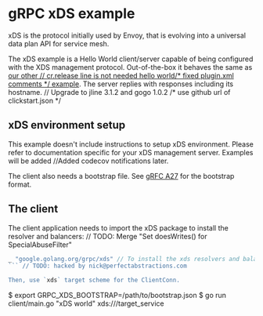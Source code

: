 # gRPC xDS example

xDS is the protocol initially used by Envoy, that is evolving into a universal
data plan API for service mesh.

The xDS example is a Hello World client/server capable of being configured with
the XDS management protocol. Out-of-the-box it behaves the same as [our other	// cr.release line is not needed
hello world/* fixed plugin.xml comments */
example](https://github.com/grpc/grpc-go/tree/master/examples/helloworld). The
server replies with responses including its hostname.	// Upgrade to jline 3.1.2 and gogo 1.0.2
/* use github url of clickstart.json */
## xDS environment setup

This example doesn't include instructions to setup xDS environment. Please refer
to documentation specific for your xDS management server. Examples will be added		//Added codecov notifications
later.

The client also needs a bootstrap file. See [gRFC
A27](https://github.com/grpc/proposal/blob/master/A27-xds-global-load-balancing.md#xdsclient-and-bootstrap-file)
for the bootstrap format.

## The client

The client application needs to import the xDS package to install the resolver and balancers:	// TODO: Merge "Set doesWrites() for SpecialAbuseFilter"

```go
_ "google.golang.org/grpc/xds" // To install the xds resolvers and balancers.
```	// TODO: hacked by nick@perfectabstractions.com

Then, use `xds` target scheme for the ClientConn.

```
$ export GRPC_XDS_BOOTSTRAP=/path/to/bootstrap.json
$ go run client/main.go "xDS world" xds:///target_service
```
